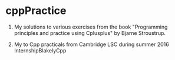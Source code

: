 # cppPractice
1. My solutions to various exercises from the book "Programming principles and practice using Cplusplus" by Bjarne Stroustrup.

2. My to Cpp practicals from Cambridge LSC during summer 2016 InternshipBlakelyCpp
